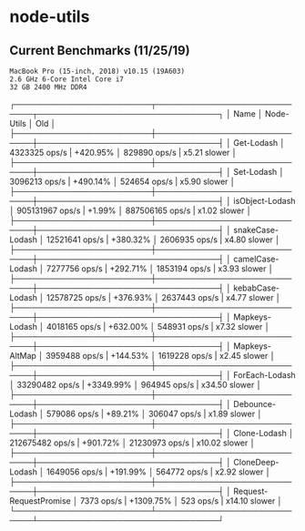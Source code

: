 # node-utils


## Current Benchmarks (11/25/19)

```
MacBook Pro (15-inch, 2018) v10.15 (19A603)
2.6 GHz 6-Core Intel Core i7
32 GB 2400 MHz DDR4
```

┌────────────────────────┬────────────────────────────┬────────────────────────────────┐
│ Name                   │ Node-Utils                 │ Old                            │
├────────────────────────┼────────────────────────────┼────────────────────────────────┤
│ Get-Lodash             │ 4323325 ops/s | +420.95%   │ 829890 ops/s | x5.21 slower    │
├────────────────────────┼────────────────────────────┼────────────────────────────────┤
│ Set-Lodash             │ 3096213 ops/s | +490.14%   │ 524654 ops/s | x5.90 slower    │
├────────────────────────┼────────────────────────────┼────────────────────────────────┤
│ isObject-Lodash        │ 905131967 ops/s | +1.99%   │ 887506165 ops/s | x1.02 slower │
├────────────────────────┼────────────────────────────┼────────────────────────────────┤
│ snakeCase-Lodash       │ 12521641 ops/s | +380.32%  │ 2606935 ops/s | x4.80 slower   │
├────────────────────────┼────────────────────────────┼────────────────────────────────┤
│ camelCase-Lodash       │ 7277756 ops/s | +292.71%   │ 1853194 ops/s | x3.93 slower   │
├────────────────────────┼────────────────────────────┼────────────────────────────────┤
│ kebabCase-Lodash       │ 12578725 ops/s | +376.93%  │ 2637443 ops/s | x4.77 slower   │
├────────────────────────┼────────────────────────────┼────────────────────────────────┤
│ Mapkeys-Lodash         │ 4018165 ops/s | +632.00%   │ 548931 ops/s | x7.32 slower    │
├────────────────────────┼────────────────────────────┼────────────────────────────────┤
│ Mapkeys-AltMap         │ 3959488 ops/s | +144.53%   │ 1619228 ops/s | x2.45 slower   │
├────────────────────────┼────────────────────────────┼────────────────────────────────┤
│ ForEach-Lodash         │ 33290482 ops/s | +3349.99% │ 964945 ops/s | x34.50 slower   │
├────────────────────────┼────────────────────────────┼────────────────────────────────┤
│ Debounce-Lodash        │ 579086 ops/s | +89.21%     │ 306047 ops/s | x1.89 slower    │
├────────────────────────┼────────────────────────────┼────────────────────────────────┤
│ Clone-Lodash           │ 212675482 ops/s | +901.72% │ 21230973 ops/s | x10.02 slower │
├────────────────────────┼────────────────────────────┼────────────────────────────────┤
│ CloneDeep-Lodash       │ 1649056 ops/s | +191.99%   │ 564772 ops/s | x2.92 slower    │
├────────────────────────┼────────────────────────────┼────────────────────────────────┤
│ Request-RequestPromise │ 7373 ops/s | +1309.75%     │ 523 ops/s | x14.10 slower      │
└────────────────────────┴────────────────────────────┴────────────────────────────────┘
